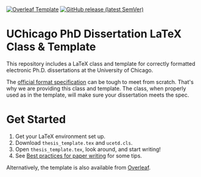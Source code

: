 [![Overleaf Template](https://img.shields.io/badge/Overleaf-Template-success?logo=overleaf)](https://www.overleaf.com/latex/templates/university-of-chicago-phd-dissertation-template/syvxgkqhvqqt)
[![GitHub release (latest SemVer)](https://img.shields.io/github/v/release/k4rtik/uchicago-dissertation)](https://github.com/k4rtik/uchicago-dissertation/releases)

UChicago PhD Dissertation LaTeX Class & Template
================================================

This repository includes a LaTeX class and template for
correctly formatted electronic Ph.D. dissertations at the University of Chicago.

The [official format specification][spec] can be tough to meet from scratch.
That's why we are providing this class and template. The class, when properly
used as in the template, will make sure your dissertation meets the spec.

[spec]: https://www.lib.uchicago.edu/documents/447/booklet2011.pdf "University-Wide Requirements for the Ph.D. Dissertation"

Get Started
===========

1. Get your LaTeX environment set up.
2. Download `thesis_template.tex` and `ucetd.cls`.
3. Open `thesis_template.tex`, look around, and start writing!
4. See [Best practices for paper writing](http://discuss.cs.uchicago.edu/writing) for some tips.

Alternatively, the template is also available from [Overleaf](https://www.overleaf.com/latex/templates/university-of-chicago-phd-dissertation-template/syvxgkqhvqqt).
